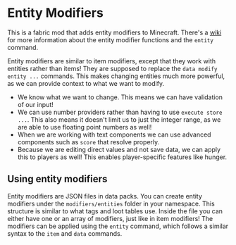 # Entity Modifiers
This is a fabric mod that adds entity modifiers to Minecraft.
There's a [wiki](https://github.com/ErrorCraft/EntityModifiers/wiki) for more information about the entity modifier functions and the `entity` command.

Entity modifiers are similar to item modifiers, except that they work with entities rather than items!
They are supposed to replace the `data modify entity ...` commands.
This makes changing entities much more powerful, as we can provide context to what we want to modify.
- We know what we want to change. This means we can have validation of our input!
- We can use number providers rather than having to use `execute store ...`. This also means it doesn't limit us to just the integer range, as we are able to use floating point numbers as well!
- When we are working with text components we can use advanced components such as `score` that resolve properly.
- Because we are editing direct values and not save data, we can apply this to players as well! This enables player-specific features like hunger.

## Using entity modifiers
Entity modifiers are JSON files in data packs.
You can create entity modifiers under the `modifiers/entities` folder in your namespace.
This structure is similar to what tags and loot tables use.
Inside the file you can either have one or an array of modifiers, just like in item modifiers!
The modifiers can be applied using the `entity` command, which follows a similar syntax to the `item` and `data` commands.
